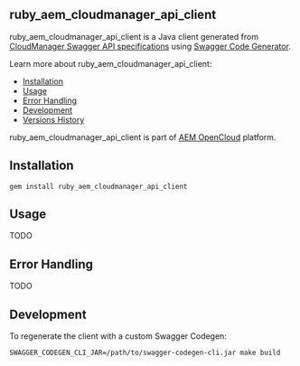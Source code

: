ruby_aem_cloudmanager_api_client
----------------

ruby_aem_cloudmanager_api_client is a Java client generated from [CloudManager Swagger API specifications](https://github.com/AdobeDocs/cloudmanager-api-docs) using [Swagger Code Generator](https://github.com/swagger-api/swagger-codegen).

Learn more about ruby_aem_cloudmanager_api_client:

* [Installation](https://github.com/shinesolutions/cloudmanager-api-clients/tree/master/clients/javascript#installation)
* [Usage](https://github.com/shinesolutions/cloudmanager-api-clients/tree/master/clients/javascript#usage)
* [Error Handling](https://github.com/shinesolutions/cloudmanager-api-clients/tree/master/clients/javascript#error-handling)
* [Development](https://github.com/shinesolutions/cloudmanager-api-clients/tree/master/clients/javascript#development)
* [Versions History](https://github.com/shinesolutions/cloudmanager-api-clients/blob/master/docs/javascript/versions.md)

ruby_aem_cloudmanager_api_client is part of [AEM OpenCloud](https://aemopencloud.io) platform.

Installation
------------

    gem install ruby_aem_cloudmanager_api_client

Usage
-----

TODO

Error Handling
--------------

TODO

Development
-----------

To regenerate the client with a custom Swagger Codegen:

    SWAGGER_CODEGEN_CLI_JAR=/path/to/swagger-codegen-cli.jar make build
